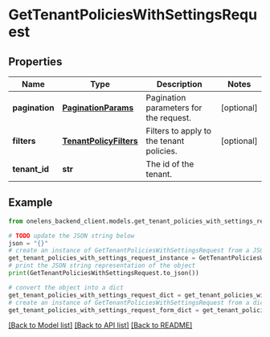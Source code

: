 # GetTenantPoliciesWithSettingsRequest


## Properties

Name | Type | Description | Notes
------------ | ------------- | ------------- | -------------
**pagination** | [**PaginationParams**](PaginationParams.md) | Pagination parameters for the request. | [optional] 
**filters** | [**TenantPolicyFilters**](TenantPolicyFilters.md) | Filters to apply to the tenant policies. | [optional] 
**tenant_id** | **str** | The id of the tenant. | 

## Example

```python
from onelens_backend_client.models.get_tenant_policies_with_settings_request import GetTenantPoliciesWithSettingsRequest

# TODO update the JSON string below
json = "{}"
# create an instance of GetTenantPoliciesWithSettingsRequest from a JSON string
get_tenant_policies_with_settings_request_instance = GetTenantPoliciesWithSettingsRequest.from_json(json)
# print the JSON string representation of the object
print(GetTenantPoliciesWithSettingsRequest.to_json())

# convert the object into a dict
get_tenant_policies_with_settings_request_dict = get_tenant_policies_with_settings_request_instance.to_dict()
# create an instance of GetTenantPoliciesWithSettingsRequest from a dict
get_tenant_policies_with_settings_request_form_dict = get_tenant_policies_with_settings_request.from_dict(get_tenant_policies_with_settings_request_dict)
```
[[Back to Model list]](../README.md#documentation-for-models) [[Back to API list]](../README.md#documentation-for-api-endpoints) [[Back to README]](../README.md)


